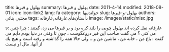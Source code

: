 title: بهلول و قبرها
summary: بهلول و قبرها
date: 2011-4-14
modified: 2018-08-01
icon:  icon-link2
lang: fa
category: خواندنیها
slug: بهلول-و-قبرها
authors: مجتبی بنائی
tags: داستان‌های‌عارفانه,عارفانه
image: /images/static/misc.jpg

s: عارفانه نقل كرده اند بهلول چوبى  را  بلند  كره  بود  و  بر قبرها مى زد،   گفتند : چرا  چنين  مى  كنى  ؟   مى  گفت  صاحب  اين  قبر  دروغگوست  ،  چون  تا  وقتى  در  دنيا  بودم  دايم مى گفت : باغ  من  ،  خانه  من  ،  ماشين  من  و... ولى حالا همه را گذاشته  و  رفته  است  و هيچ  يك  از  آنها،  مال  او  نيست